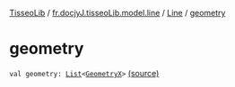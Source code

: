 [TisseoLib](../../index.md) / [fr.docjyJ.tisseoLib.model.line](../index.md) / [Line](index.md) / [geometry](./geometry.md)

# geometry

`val geometry: `[`List`](https://kotlinlang.org/api/latest/jvm/stdlib/kotlin.collections/-list/index.html)`<`[`GeometryX`](../-geometry-x/index.md)`>` [(source)](https://github.com/docjyj/tisseoLib/tree/master/src/main/kotlin/fr/docjyJ/tisseoLib/model/line/Line.kt#L16)